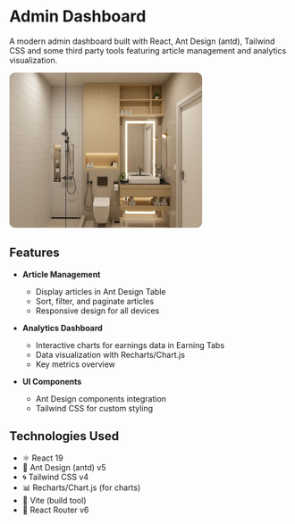 # Admin Dashboard

A modern admin dashboard built with React, Ant Design (antd), Tailwind CSS and some third party tools featuring article management and analytics visualization.

![Dashboard Preview](public/host-details-image.png)

## Features

- **Article Management**

  - Display articles in Ant Design Table
  - Sort, filter, and paginate articles
  - Responsive design for all devices

- **Analytics Dashboard**

  - Interactive charts for earnings data in Earning Tabs
  - Data visualization with Recharts/Chart.js
  - Key metrics overview

- **UI Components**
  - Ant Design components integration
  - Tailwind CSS for custom styling

## Technologies Used

- ⚛️ React 19
- 🎨 Ant Design (antd) v5
- 🌀 Tailwind CSS v4
- 📊 Recharts/Chart.js (for charts)
- 🚀 Vite (build tool)
- 🔄 React Router v6
